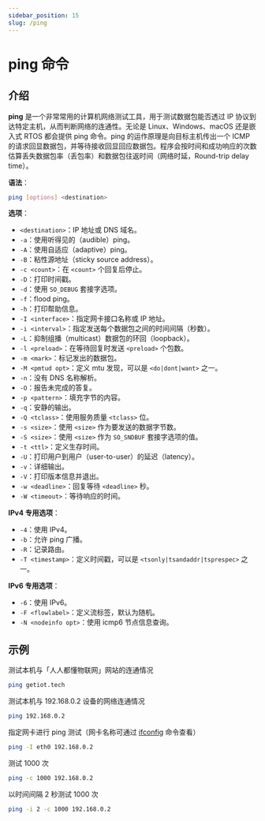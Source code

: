```yaml
---
sidebar_position: 15
slug: /ping
---
```


# ping 命令



## 介绍

**ping** 是一个非常常用的计算机网络测试工具，用于测试数据包能否透过 IP 协议到达特定主机，从而判断网络的连通性。无论是 Linux、Windows、macOS 还是嵌入式 RTOS 都会提供 ping 命令。ping 的运作原理是向目标主机传出一个 ICMP 的请求回显数据包，并等待接收回显回应数据包。程序会按时间和成功响应的次数估算丢失数据包率（丢包率）和数据包往返时间（网络时延，Round-trip delay time）。

**语法**：

```bash
ping [options] <destination>
```

**选项**：

- `<destination>`：IP 地址或 DNS 域名。
- `-a`：使用听得见的（audible）ping。
- `-A`：使用自适应（adaptive）ping。
- `-B`：粘性源地址（sticky source address）。
- `-c <count>`：在 `<count>` 个回复后停止。
- `-D`：打印时间戳。
- `-d`：使用 `SO_DEBUG` 套接字选项。
- `-f`：flood ping。
- `-h`：打印帮助信息。
- `-I <interface>`：指定网卡接口名称或 IP 地址。
- `-i <interval>`：指定发送每个数据包之间的时间间隔（秒数）。
- `-L`：抑制组播（multicast）数据包的环回（loopback）。
- `-l <preload>`：在等待回复时发送 `<preload>` 个包数。
- `-m <mark>`：标记发出的数据包。
- `-M <pmtud opt>`：定义 mtu 发现，可以是 `<do|dont|want>` 之一。
- `-n`：没有 DNS 名称解析。
- `-O`：报告未完成的答复。
- `-p <pattern>`：填充字节的内容。
- `-q`：安静的输出。
- `-Q <tclass>`：使用服务质量 `<tclass>` 位。
- `-s <size>`：使用 `<size>` 作为要发送的数据字节数。
- `-S <size>`：使用 `<size>` 作为 `SO_SNDBUF` 套接字选项的值。
- `-t <ttl>`：定义生存时间。
- `-U`：打印用户到用户（user-to-user）的延迟（latency）。
- `-v`：详细输出。
- `-V`：打印版本信息并退出。
- `-w <deadline>`：回复等待 `<deadline>` 秒。
- `-W <timeout>`：等待响应的时间。

**IPv4 专用选项**：

- `-4`：使用 IPv4。
- `-b`：允许 ping 广播。
- `-R`：记录路由。
- `-T <timestamp>`：定义时间戳，可以是 `<tsonly|tsandaddr|tsprespec>` 之一。

**IPv6 专用选项**：

- `-6`：使用 IPv6。
- `-F <flowlabel>`：定义流标签，默认为随机。
- `-N <nodeinfo opt>`：使用 icmp6 节点信息查询。



## 示例

测试本机与「人人都懂物联网」网站的连通情况

```bash
ping getiot.tech
```

测试本机与 192.168.0.2 设备的网络连通情况

```bash
ping 192.168.0.2
```

指定网卡进行 ping 测试（网卡名称可通过 [ifconfig](/linux-command/ifconfig) 命令查看）

```bash
ping -I eth0 192.168.0.2
```

测试 1000 次

```bash
ping -c 1000 192.168.0.2
```

以时间间隔 2 秒测试 1000 次

```bash
ping -i 2 -c 1000 192.168.0.2
```

